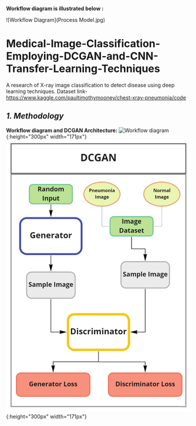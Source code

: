 


**Workflow diagram is illustrated below :**

![Workflow Diagram](Process Model.jpg)
# Medical-Image-Classification-Employing-DCGAN-and-CNN-Transfer-Learning-Techniques
A research of X-ray image classification to detect disease using deep learning techniques.
Dataset link- https://www.kaggle.com/paultimothymooney/chest-xray-pneumonia/code

## *1. Methodology* ##

**Workflow diagram and DCGAN Architecture:**
![Workflow diagram]("ProcessModel.jpg"){:height="300px" width="171px"}
![DCGAN](DCGAN.jpg){:height="300px" width="171px"}
